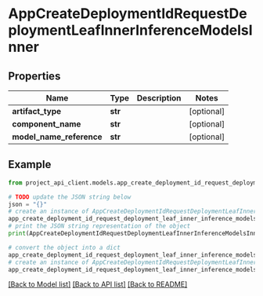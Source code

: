 # AppCreateDeploymentIdRequestDeploymentLeafInnerInferenceModelsInner


## Properties

Name | Type | Description | Notes
------------ | ------------- | ------------- | -------------
**artifact_type** | **str** |  | [optional] 
**component_name** | **str** |  | [optional] 
**model_name_reference** | **str** |  | [optional] 

## Example

```python
from project_api_client.models.app_create_deployment_id_request_deployment_leaf_inner_inference_models_inner import AppCreateDeploymentIdRequestDeploymentLeafInnerInferenceModelsInner

# TODO update the JSON string below
json = "{}"
# create an instance of AppCreateDeploymentIdRequestDeploymentLeafInnerInferenceModelsInner from a JSON string
app_create_deployment_id_request_deployment_leaf_inner_inference_models_inner_instance = AppCreateDeploymentIdRequestDeploymentLeafInnerInferenceModelsInner.from_json(json)
# print the JSON string representation of the object
print(AppCreateDeploymentIdRequestDeploymentLeafInnerInferenceModelsInner.to_json())

# convert the object into a dict
app_create_deployment_id_request_deployment_leaf_inner_inference_models_inner_dict = app_create_deployment_id_request_deployment_leaf_inner_inference_models_inner_instance.to_dict()
# create an instance of AppCreateDeploymentIdRequestDeploymentLeafInnerInferenceModelsInner from a dict
app_create_deployment_id_request_deployment_leaf_inner_inference_models_inner_from_dict = AppCreateDeploymentIdRequestDeploymentLeafInnerInferenceModelsInner.from_dict(app_create_deployment_id_request_deployment_leaf_inner_inference_models_inner_dict)
```
[[Back to Model list]](../README.md#documentation-for-models) [[Back to API list]](../README.md#documentation-for-api-endpoints) [[Back to README]](../README.md)


